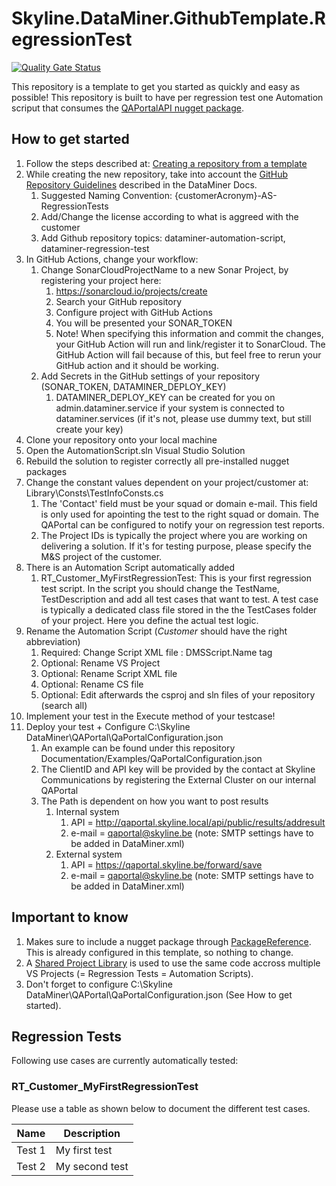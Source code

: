 # Skyline.DataMiner.GithubTemplate.RegressionTest

[![Quality Gate Status](https://sonarcloud.io/api/project_badges/measure?project=SkylineCommunications_Skyline.DataMiner.GithubTemplate.RegressionTest&metric=alert_status&token=29f9cdf6df4a18b09c66e7cae2ba628ae472f17b)](https://sonarcloud.io/summary/new_code?id=SkylineCommunications_Skyline.DataMiner.GithubTemplate.RegressionTest)

This repository is a template to get you started as quickly and easy as possible!
This repository is built to have per regression test one Automation scriput that consumes the [QAPortalAPI nugget package](https://github.com/SkylineCommunications/Skyline.DataMiner.Utils.QAPortalAPI).

## How to get started

1. Follow the steps described at: [Creating a repository from a template](https://docs.github.com/en/repositories/creating-and-managing-repositories/creating-a-repository-from-a-template#creating-a-repository-from-a-template)
2. While creating the new repository, take into account the [GitHub Repository Guidelines](https://docs.dataminer.services/develop/CICD/Skyline%20Communications/Github/Use_Github_Guidelines.html) described in the DataMiner Docs. 
    1. Suggested Naming Convention: {customerAcronym}-AS-RegressionTests
    2. Add/Change the license according to what is aggreed with the customer
    3. Add Github repository topics: dataminer-automation-script, dataminer-regression-test
3. In GitHub Actions, change your workflow:
    1. Change SonarCloudProjectName to a new Sonar Project, by registering your project here:
        1. https://sonarcloud.io/projects/create
        2. Search your GitHub repository
        3. Configure project with GitHub Actions
        4. You will be presented your SONAR_TOKEN
        5. Note! When specifying this information and commit the changes, your GitHub Action will run and link/register it to SonarCloud. The GitHub Action will fail because of this, but feel free to rerun your GitHub action and it should be working.
    3. Add Secrets in the GitHub settings of your repository (SONAR_TOKEN, DATAMINER_DEPLOY_KEY)
       1. DATAMINER_DEPLOY_KEY can be created for you on admin.dataminer.service if your system is connected to dataminer.services (if it's not, please use dummy text, but still create your key)
5. Clone your repository onto your local machine
6. Open the AutomationScript.sln Visual Studio Solution
7. Rebuild the solution to register correctly all pre-installed nugget packages
8. Change the constant values dependent on your project/customer at: Library\Consts\TestInfoConsts.cs
    1. The 'Contact' field must be your squad or domain e-mail. This field is only used for apointing the test to the right squad or domain. The QAPortal can be configured to notify your on regression test reports.
    2. The Project IDs is typically the project where you are working on delivering a solution. If it's for testing purpose, please specify the M&S project of the customer.
10. There is an Automation Script automatically added
    1. RT_Customer_MyFirstRegressionTest: This is your first regression test script. In the script you should change the TestName, TestDescription and add all test cases that want to test. A test case is typically a dedicated class file stored in the the TestCases folder of your project. Here you define the actual test logic.
11. Rename the Automation Script (_Customer_ should have the right abbreviation)
    1. Required: Change Script XML file : DMSScript.Name tag
    2. Optional: Rename VS Project
    3. Optional: Rename Script XML file 
    4. Optional: Rename CS file
    5. Optional: Edit afterwards the csproj and sln files of your repository (search all)
12. Implement your test in the Execute method of your testcase!
13. Deploy your test + Configure C:\Skyline DataMiner\QAPortal\QaPortalConfiguration.json
    1. An example can be found under this repository Documentation/Examples/QaPortalConfiguration.json
    2. The ClientID and API key will be provided by the contact at Skyline Communications by registering the External Cluster on our internal QAPortal
    3. The Path is dependent on how you want to post results
        1. 	Internal system
            1. 	API = http://qaportal.skyline.local/api/public/results/addresult
            2. 	e-mail = qaportal@skyline.be (note: SMTP settings have to be added in DataMiner.xml)
        3. 	External system
            1. API = https://qaportal.skyline.be/forward/save
            2. e-mail = qaportal@skyline.be (note: SMTP settings have to be added in DataMiner.xml)
    
## Important to know

1. Makes sure to include a nugget package through [PackageReference](https://learn.microsoft.com/en-us/nuget/consume-packages/package-references-in-project-files). This is already configured in this template, so nothing to change.
2. A [Shared Project Library](https://learn.microsoft.com/en-us/xamarin/cross-platform/app-fundamentals/shared-projects?tabs=windows#what-is-a-shared-project) is used to use the same code accross multiple VS Projects (= Regression Tests = Automation Scripts).
3. Don't forget to configure C:\Skyline DataMiner\QAPortal\QaPortalConfiguration.json (See How to get started).

## Regression Tests

Following use cases are currently automatically tested:

### RT_Customer_MyFirstRegressionTest

Please use a table as shown below to document the different test cases.

| Name | Description |
|--|--|
|Test 1|My first test|
|Test 2|My second test|

